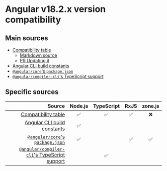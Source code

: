 # Angular v18.2.x version compatibility

## Main sources

- [Compatibility table]
  - [Markdown source](https://github.com/angular/angular/blob/18.2.0/adev/src/content/reference/versions.md)
  - [PR Updating it](https://github.com/angular/angular/pull/57414)
- [Angular CLI build constants]
- [`@angular/core`'s `package.json`]
- [`@angular/compiler-cli`'s TypeScript support]

[Compatibility table]: https://angular.dev/reference/versions
[Angular CLI build constants]: https://github.com/angular/angular-cli/blob/18.2.0/constants.bzl
[`@angular/core`'s `package.json`]: https://github.com/angular/angular/blob/18.2.0/packages/core/package.json
[`@angular/compiler-cli`'s TypeScript support]: https://github.com/angular/angular/blob/18.2.0/packages/compiler-cli/src/typescript_support.ts#L12-L29

## Specific sources

|                                         Source | Node.js | TypeScript | RxJS | zone.js |
| ---------------------------------------------: | :-----: | :--------: | :--: | :-----: |
|                          [Compatibility table] |   ✅    |     ✅     |  ✅  |   ❌    |
|                  [Angular CLI build constants] |   ✅    |            |      |         |
|             [`@angular/core`'s `package.json`] |   ✅    |            |  ✅  |   ✅    |
| [`@angular/compiler-cli`'s TypeScript support] |         |     ✅     |      |         |
